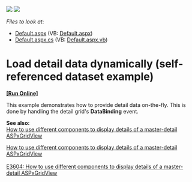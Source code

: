 <!-- default badges list -->
[![](https://img.shields.io/badge/Open_in_DevExpress_Support_Center-FF7200?style=flat-square&logo=DevExpress&logoColor=white)](https://supportcenter.devexpress.com/ticket/details/E87)
[![](https://img.shields.io/badge/📖_How_to_use_DevExpress_Examples-e9f6fc?style=flat-square)](https://docs.devexpress.com/GeneralInformation/403183)
<!-- default badges end -->
<!-- default file list -->
*Files to look at*:

* [Default.aspx](./CS/WebSite/Default.aspx) (VB: [Default.aspx](./VB/WebSite/Default.aspx))
* [Default.aspx.cs](./CS/WebSite/Default.aspx.cs) (VB: [Default.aspx.vb](./VB/WebSite/Default.aspx.vb))
<!-- default file list end -->
# Load detail data dynamically (self-referenced dataset example)
<!-- run online -->
**[[Run Online]](https://codecentral.devexpress.com/e87/)**
<!-- run online end -->


<p>This example demonstrates how to provide detail data on-the-fly. This is done by handling the detail grid's <strong>DataBinding</strong> event.</p><p><strong>See also:</strong><br />
<a href="https://www.devexpress.com/Support/Center/p/E3604">How to use different components to display details of a master-detail ASPxGridView </a><u></u></p><p><u></u><a href="https://www.devexpress.com/Support/Center/p/E3604">How to use different components to display details of a master-detail ASPxGridView </a><u><br />
</u><u><br />
</u><a href="https://www.devexpress.com/scid=E3604"><u>E3604: How to use different components to display details of a master-detail ASPxGridView</u></a></p>

<br/>


